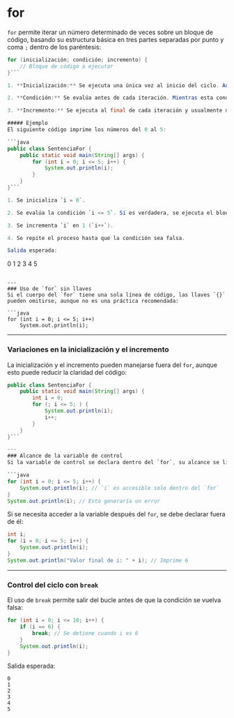 
#  for

`for` permite iterar un número determinado de veces sobre un bloque de código, basando  su estructura básica en tres partes separadas por punto y coma `;` dentro de los paréntesis:

``` java
for (inicialización; condición; incremento) {
    // Bloque de código a ejecutar
}```

1. **Inicialización:** Se ejecuta una única vez al inicio del ciclo. Aquí se suele declarar e inicializar la variable de control.    

2. **Condición:** Se evalúa antes de cada iteración. Mientras esta condición sea verdadera, el bloque de código dentro del `for` se ejecutará.

3. **Incremento:** Se ejecuta al final de cada iteración y usualmente modifica la variable de control.

##### Ejemplo
El siguiente código imprime los números del 0 al 5:

```java
public class SentenciaFor {
    public static void main(String[] args) {
        for (int i = 0; i <= 5; i++) {
            System.out.println(i);
        }
    }
}```

1. Se inicializa `i = 0`.

2. Se evalúa la condición `i <= 5`. Si es verdadera, se ejecuta el bloque de código.

3. Se incrementa `i` en 1 (`i++`).

4. Se repite el proceso hasta que la condición sea falsa.

Salida esperada:

```
0
1
2
3
4
5
```

---
### Uso de `for` sin llaves
Si el cuerpo del `for` tiene una sola línea de código, las llaves `{}` pueden omitirse, aunque no es una práctica recomendada:

```java
for (int i = 0; i <= 5; i++)
    System.out.println(i);
```

---
### Variaciones en la inicialización y el incremento
La inicialización y el incremento pueden manejarse fuera del `for`, aunque esto puede reducir la claridad del código:

```java
public class SentenciaFor {
    public static void main(String[] args) {
        int i = 0;
        for (; i <= 5; ) {
            System.out.println(i);
            i++;
        }
    }
}```

---
### Alcance de la variable de control
Si la variable de control se declara dentro del `for`, su alcance se limita al bucle:

```java
for (int i = 0; i <= 5; i++) {
    System.out.println(i); // `i` es accesible solo dentro del `for`
}
System.out.println(i); // Esto generaría un error
```

Si se necesita acceder a la variable después del `for`, se debe declarar fuera de él:

```java
int i;
for (i = 0; i <= 5; i++) {
    System.out.println(i);
}
System.out.println("Valor final de i: " + i); // Imprime 6
```

---
### Control del ciclo con `break`
El uso de `break` permite salir del bucle antes de que la condición se vuelva falsa:

```java
for (int i = 0; i <= 10; i++) {
    if (i == 6) {
        break; // Se detiene cuando i es 6
    }
    System.out.println(i);
}
```

Salida esperada:

```
0
1
2
3
4
5
```
